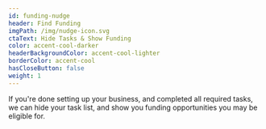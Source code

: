```yaml
---
id: funding-nudge
header: Find Funding
imgPath: /img/nudge-icon.svg
ctaText: Hide Tasks & Show Funding
color: accent-cool-darker
headerBackgroundColor: accent-cool-lighter
borderColor: accent-cool
hasCloseButton: false
weight: 1
---
```


If you're done setting up your business, and completed all required tasks, we can hide your task list, and show you funding opportunities you may be eligible for.
